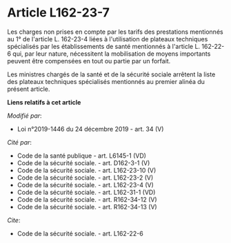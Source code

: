# Article L162-23-7

Les charges non prises en compte par les tarifs des prestations mentionnés au 1° de l'article L. 162-23-4 liées à
l'utilisation de plateaux techniques spécialisés par les établissements de santé mentionnés à l'article L. 162-22-6 qui, par
leur nature, nécessitent la mobilisation de moyens importants peuvent être compensées en tout ou partie par un forfait.

Les ministres chargés de la santé et de la sécurité sociale arrêtent la liste des plateaux techniques spécialisés mentionnés
au premier alinéa du présent article.

**Liens relatifs à cet article**

_Modifié par_:

  - Loi n°2019-1446 du 24 décembre 2019 - art. 34 (V)

_Cité par_:

  - Code de la santé publique - art. L6145-1 (VD)
  - Code de la sécurité sociale. - art. D162-3-1 (V)
  - Code de la sécurité sociale. - art. L162-23-10 (V)
  - Code de la sécurité sociale. - art. L162-23-2 (V)
  - Code de la sécurité sociale. - art. L162-23-4 (V)
  - Code de la sécurité sociale. - art. L162-31-1 (VD)
  - Code de la sécurité sociale. - art. R162-34-12 (V)
  - Code de la sécurité sociale. - art. R162-34-13 (V)

_Cite_:

  - Code de la sécurité sociale. - art. L162-22-6
